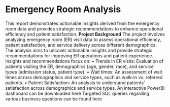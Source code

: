 # Emergency Room Analysis
This report demonstrates actionable insights derived from the emergency room data and provides strategic recommendations to enhance operational efficiency and patient satisfaction.
**Project Background**
The project involves analyzing emergency room (ER) visit data to assess operational efficiency, patient satisfaction, and service delivery across different demographics. The analysis aims to uncover actionable insights and provide strategic recommendations for improving ER operations and patient experience.
Insights and recommendations focus on:
  •	Trends in ER visits: Evaluation of patients visiting the ER, demographics (age, gender, race), and service types (admission status, patient type).
  •	Wait times: An assessment of wait times across demographics and service types, such as walk-in vs. referred patients.
  •	Patient Satisfaction: An analysis to understand patients' satisfaction  across demographics and service types. 
An interactive PowerBI dashboard can be downloaded here 
Targeted SQL queries regarding various business questions can be found here

